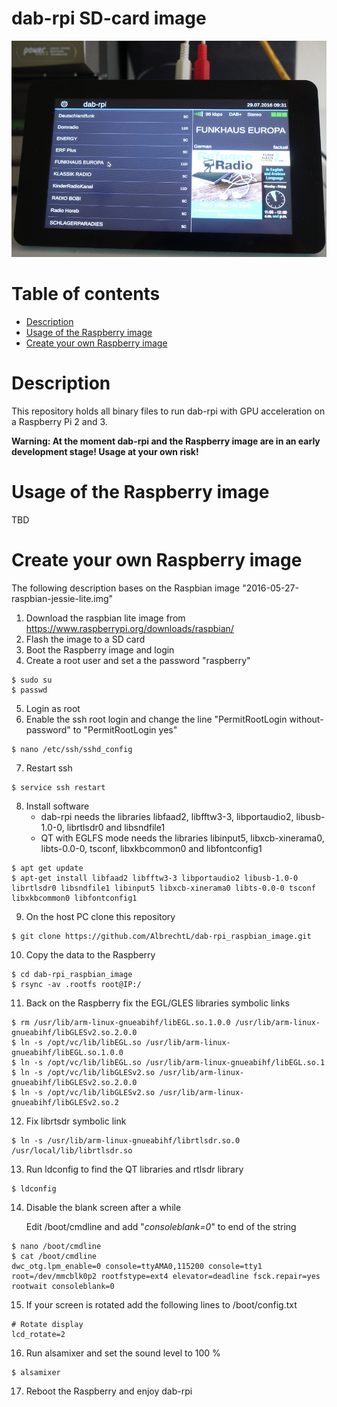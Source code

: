 dab-rpi SD-card image
=====================
![dab-rpi Screenshot](/pictures/dab-rpi.jpg?raw=true)

Table of contents
====

  * [Description](#description)
  * [Usage of the Raspberry image](#usage-of-the-raspberry-image)
  * [Create your own Raspberry image](#create-your-own-raspberry-image)

Description
====
This repository holds all binary files to run dab-rpi with GPU acceleration on a Raspberry Pi 2 and 3.

**Warning: At the moment dab-rpi and the Raspberry image are in an early development stage! Usage at your own risk!**

Usage of the Raspberry image
====

TBD

Create your own Raspberry image
====

The following description bases on the Raspbian image "2016-05-27-raspbian-jessie-lite.img"

1. Download the raspbian lite image from https://www.raspberrypi.org/downloads/raspbian/
2. Flash the image to a SD card
3. Boot the Raspberry image and login
4. Create a root user and set a the password "raspberry"

  ```
$ sudo su
$ passwd
  ```

5. Login as root
6. Enable the ssh root login and change the line "PermitRootLogin without-password" to "PermitRootLogin yes"

  ```
$ nano /etc/ssh/sshd_config 
  ```
7. Restart ssh

  ```
$ service ssh restart 
  ```
8. Install software
   - dab-rpi needs the libraries libfaad2, libfftw3-3, libportaudio2, libusb-1.0-0, librtlsdr0 and libsndfile1
   - QT with EGLFS mode needs the libraries libinput5, libxcb-xinerama0, libts-0.0-0, tsconf, libxkbcommon0 and libfontconfig1

  ```
$ apt get update
$ apt-get install libfaad2 libfftw3-3 libportaudio2 libusb-1.0-0 librtlsdr0 libsndfile1 libinput5 libxcb-xinerama0 libts-0.0-0 tsconf libxkbcommon0 libfontconfig1
  ```
9. On the host PC clone this repository

  ```
$ git clone https://github.com/AlbrechtL/dab-rpi_raspbian_image.git
  ```
10. Copy the data to the Raspberry

  ```
$ cd dab-rpi_raspbian_image
$ rsync -av .rootfs root@IP:/
  ```
11. Back on the Raspberry fix the EGL/GLES libraries symbolic links

  ```
$ rm /usr/lib/arm-linux-gnueabihf/libEGL.so.1.0.0 /usr/lib/arm-linux-gnueabihf/libGLESv2.so.2.0.0
$ ln -s /opt/vc/lib/libEGL.so /usr/lib/arm-linux-gnueabihf/libEGL.so.1.0.0
$ ln -s /opt/vc/lib/libEGL.so /usr/lib/arm-linux-gnueabihf/libEGL.so.1
$ ln -s /opt/vc/lib/libGLESv2.so /usr/lib/arm-linux-gnueabihf/libGLESv2.so.2.0.0
$ ln -s /opt/vc/lib/libGLESv2.so /usr/lib/arm-linux-gnueabihf/libGLESv2.so.2
  ```

12. Fix librtsdr symbolic link

  ```
$ ln -s /usr/lib/arm-linux-gnueabihf/librtlsdr.so.0 /usr/local/lib/librtlsdr.so
  ```
13. Run ldconfig to find the QT libraries and rtlsdr library

  ```
$ ldconfig
  ```

14. Disable the blank screen after a while
    
    Edit /boot/cmdline and add "*consoleblank=0*" to end of the string 

  ```
$ nano /boot/cmdline
$ cat /boot/cmdline
dwc_otg.lpm_enable=0 console=ttyAMA0,115200 console=tty1 root=/dev/mmcblk0p2 rootfstype=ext4 elevator=deadline fsck.repair=yes rootwait consoleblank=0
  ```
15. If your screen is rotated add the following lines to /boot/config.txt

  ```
# Rotate display
lcd_rotate=2
  ```
16. Run alsamixer and set the sound level to 100 %

  ```
  $ alsamixer
  ```
17. Reboot the Raspberry and enjoy dab-rpi


